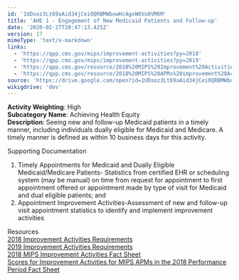```yaml
---
id: '1UDsoz3Lt69aAid34jCeiOQRBMWbowHcAgxW8Vo0VM6M'
title: 'AHE 1 - Engagement of New Medicaid Patients and Follow-up'
date: '2020-02-27T20:47:13.425Z'
version: 17
mimeType: 'text/x-markdown'
links:
  - 'https://qpp.cms.gov/mips/improvement-activities?py=2018'
  - 'https://qpp.cms.gov/mips/improvement-activities?py=2019'
  - 'https://qpp.cms.gov/resource/2018%20MIPS%20Improvement%20Activities%20Fact%20Sheet'
  - 'https://qpp.cms.gov/resource/2018%20MIPS%20APMs%20improvement%20Activities%20scores%20fact%20sheet'
source: 'https://drive.google.com/open?id=1UDsoz3Lt69aAid34jCeiOQRBMWbowHcAgxW8Vo0VM6M'
wikigdrive: 'dev'
---
```





**Activity Weighting**: High  
**Subcategory** **Name**: Achieving Health Equity  
**Description**: Seeing new and follow-up Medicaid patients in a timely manner, including individuals dually eligible for Medicaid and Medicare. A timely manner is defined as within 10 business days for this activity.




Supporting Documentation
1. Timely Appointments for Medicaid and Dually Eligible Medicaid/Medicare Patients- Statistics from certified EHR or scheduling system (may be manual) on time from request for appointment to first appointment offered or appointment made by type of visit for Medicaid and dual eligible patients; and
2. Appointment Improvement Activities-Assessment of new and follow-up visit appointment statistics to identify and implement improvement activities




Resources  
[2018 Improvement Activities Requirements](https://qpp.cms.gov/mips/improvement-activities?py=2018)  
[2019 Improvement Activities Requirements](https://qpp.cms.gov/mips/improvement-activities?py=2019)  
[2018 MIPS Improvement Activities Fact Sheet](https://qpp.cms.gov/resource/2018%20MIPS%20Improvement%20Activities%20Fact%20Sheet)  
[Scores for Improvement Activities for MIPS APMs in the 2018 Performance Period Fact Sheet](https://qpp.cms.gov/resource/2018%20MIPS%20APMs%20improvement%20Activities%20scores%20fact%20sheet)
